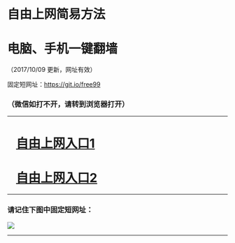 ﻿# 自由上网简易方法

# 电脑、手机一键翻墙

（2017/10/09 更新，网址有效）

固定短网址：https://git.io/free99

### （微信如打不开，请转到浏览器打开）


***





# &nbsp;&nbsp; <a href="http://ft1621024280.fwq-tz-1001.info/fwqtz01.html?t=100900128825 " target="_blank">自由上网入口1</a>
# &nbsp;&nbsp; <a href="http://ft2643329824.fwq-tz-1002.info/fwqtz02.html?t=100900112174 " target="_blank">自由上网入口2</a>
***

### 请记住下图中固定短网址：

<img src="https://s3-us-west-2.amazonaws.com/fwq-1001/yjfq-20170905okok.png" /> 


***

